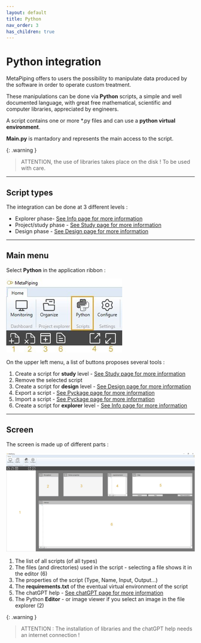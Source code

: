 ```yaml
---
layout: default
title: Python
nav_order: 3
has_children: true
---
```


# Python integration

MetaPiping offers to users the possibility to manipulate data produced by the software in order to operate custom treatment.

These manipulations can be done via **Python** scripts, a simple and well documented language, with great free mathematical, scientific and computer libraries, appreciated by engineers.

A script contains one or more *.py files and can use a **python virtual environment**. 

**Main.py** is mantadory and represents the main access to the script.

{: .warning }
>ATTENTION, the use of libraries takes place on the disk ! To be used with care.

---
## Script types

The integration can be done at 3 different levels :

- Explorer phase- [See Info page for more information](https://documentation.metapiping.com/Python/Info.html) 
- Project/study phase - [See Study page for more information](https://documentation.metapiping.com/Python/Study.html) 
- Design phase - [See Design page for more information](https://documentation.metapiping.com/Python/design.html) 

---
## Main menu

Select **Python** in the application ribbon :

![Image](../Images/PythonMenu.jpg)

On the upper left menu, a list of buttons proposes several tools :

1. Create a script for **study** level - [See Study page for more information](https://documentation.metapiping.com/Python/Study.html) 
2. Remove the selected script
3. Create a script for **design** level - [See Design page for more information](https://documentation.metapiping.com/Python/design.html) 
4. Export a script - [See Pyckage page for more information](https://documentation.metapiping.com/Python/Pyckage.html) 
5. Import a script - [See Pyckage page for more information](https://documentation.metapiping.com/Python/Pyckage.html) 
6. Create a script for **explorer** level - [See Info page for more information](https://documentation.metapiping.com/Python/Info.html) 

---
## Screen

The screen is made up of different parts :

![Image](../Images/PythonScreen.jpg)

1. The list of all scripts (of all types)
2. The files (and directories) used in the script - selecting a file shows it in the editor (6)
3. The properties of the script (Type, Name, Input, Output...)
4. The **requirements.txt** of the eventual virtual environment of the script
5. The chatGPT help - [See chatGPT page for more information](https://documentation.metapiping.com/Python/chatGPT.html) 
6. The Python **Editor** - or image viewer if you select an image in the file explorer (2)

{: .warning }
>ATTENTION : The installation of libraries and the chatGPT help needs an internet connection !
